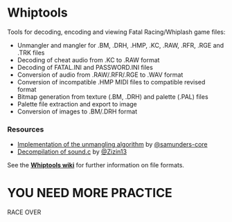 # Whiptools
Tools for decoding, encoding and viewing Fatal Racing/Whiplash game files:

- Unmangler and mangler for .BM, .DRH, .HMP, .KC, .RAW, .RFR, .RGE and .TRK files
- Decoding of cheat audio from .KC to .RAW format
- Decoding of FATAL.INI and PASSWORD.INI files
- Conversion of audio from .RAW/.RFR/.RGE to .WAV format
- Conversion of incompatible .HMP MIDI files to compatible revised format
- Bitmap generation from texture (.BM, .DRH) and palette (.PAL) files
- Palette file extraction and export to image
- Conversion of images to .BM/.DRH format

### Resources
- [Implementation of the unmangling algorithm](https://gist.github.com/samunders-core/1acaadc064f203e4f2ab769c7dfabeda) by [@samunders-core](https://github.com/samunders-core)
- [Decompilation of sound.c](https://github.com/Zizin13/ROLLER/blob/b16cacf124f4ff2654fc3f8f77e7760780c49879/PROJECTS/ROLLER/sound.c) by [@Zizin13](https://github.com/Zizin13)

See the [**Whiptools wiki**](https://github.com/ninjatobob/Whiptools/wiki) for further information on file formats.

# YOU NEED MORE PRACTICE
RACE OVER
